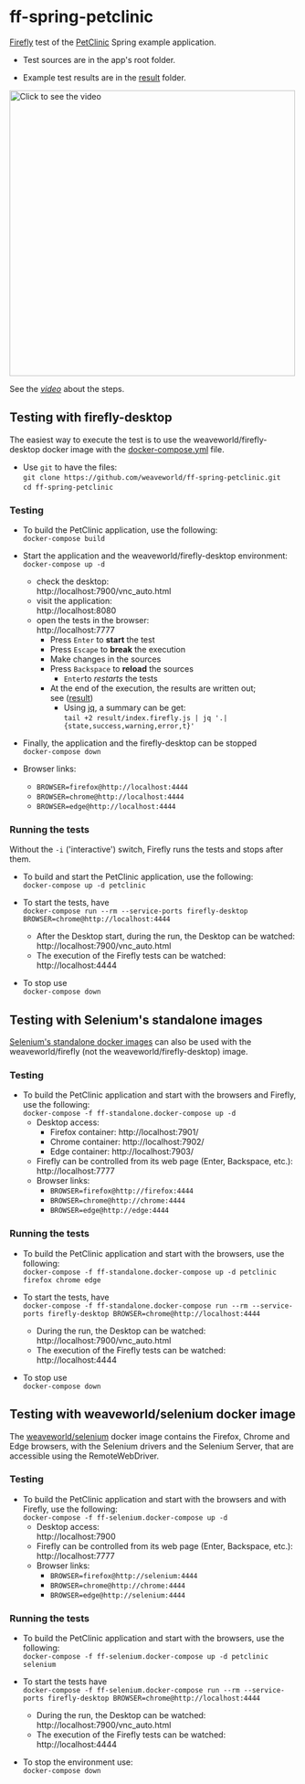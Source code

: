 # ff-spring-petclinic

[Firefly](https://github.com/weaveworld/Firefly) test of the [PetClinic](https://github.com/spring-projects/spring-petclinic) Spring example application.

- Test sources are in the app's root folder.

- Example test results are in the [result](result) folder.

[<img src="_resource/ff-petclinic.gif" alt="Click to see the video" width="500"></img>](https://youtu.be/p40boQzXK64)

See the [*video*](https://youtu.be/p40boQzXK64) about the steps.

## Testing with firefly-desktop

The easiest way to execute the test is to use the weaveworld/firefly-desktop docker image with the [docker-compose.yml](docker-compose.yml) file.

- Use `git` to have the files:<br>
  `git clone https://github.com/weaveworld/ff-spring-petclinic.git`<br>
  `cd ff-spring-petclinic`

### Testing

- To build the PetClinic application, use the following:<br>
`docker-compose build`

- Start the application and the weaveworld/firefly-desktop environment:<br>
`docker-compose up -d`
  - check the desktop:<br>
    http://localhost:7900/vnc_auto.html
  - visit the application:<br>
    http://localhost:8080
  - open the tests in the browser:<br>
    http://localhost:7777
    - Press `Enter` to **start** the test
    - Press `Escape` to **break** the execution
    - Make changes in the sources
    - Press `Backspace` to **reload** the sources
      - `Enter`to *restarts* the tests
    - At the end of the execution, the results are written out;<br>
    see ([result](result))
      - Using [jq](https://stedolan.github.io/jq/), a summary can be get:<br>
        `tail +2 result/index.firefly.js | jq '.|{state,success,warning,error,t}'`
- Finally, the application and the firefly-desktop can be stopped<br>
`docker-compose down`

- Browser links:
  - `BROWSER=firefox@http://localhost:4444`
  - `BROWSER=chrome@http://localhost:4444`
  - `BROWSER=edge@http://localhost:4444`

### Running the tests

Without the `-i` ('interactive') switch, Firefly runs the tests and stops after them.

- To build and start the PetClinic application, use the following:<br>
  `docker-compose up -d petclinic`

- To start the tests, have<br>
  `docker-compose run --rm --service-ports firefly-desktop BROWSER=chrome@http://localhost:4444`
  - After the Desktop start, during the run, the Desktop can be watched:<br>
    http://localhost:7900/vnc_auto.html
  - The execution of the Firefly tests can be watched:<br>
    http://localhost:4444
- To stop use<br>
  `docker-compose down`

## Testing with Selenium's standalone images

[Selenium's standalone docker images](https://github.com/SeleniumHQ/docker-selenium#standalone) can also be used with the weaveworld/firefly (not the weaveworld/firefly-desktop) image.

### Testing

- To build the PetClinic application and start with the browsers and Firefly, use the following:<br>
`docker-compose -f ff-standalone.docker-compose up -d`
  - Desktop access:
      - Firefox container: http://localhost:7901/
      - Chrome container:  http://localhost:7902/
      - Edge container:    http://localhost:7903/
  - Firefly can be controlled from its web page (Enter, Backspace, etc.):<br>
    http://localhost:7777
  - Browser links:
    - `BROWSER=firefox@http://firefox:4444`
    - `BROWSER=chrome@http://chrome:4444`
    - `BROWSER=edge@http://edge:4444`

### Running the tests

- To build the PetClinic application and start with the browsers, use the following:<br>
  `docker-compose -f ff-standalone.docker-compose up -d petclinic firefox chrome edge`

- To start the tests, have<br>
  `docker-compose -f ff-standalone.docker-compose run --rm --service-ports firefly-desktop BROWSER=chrome@http://localhost:4444`
  - During the run, the Desktop can be watched:<br>
    http://localhost:7900/vnc_auto.html
  - The execution of the Firefly tests can be watched:<br>
    http://localhost:4444
- To stop use<br>
  `docker-compose down`

## Testing with weaveworld/selenium docker image

The [weaveworld/selenium](https://github.com/weaveworld/ubuntu-desktop#selenium-weaveworldselenium) docker image contains the Firefox, Chrome and Edge browsers, with the Selenium drivers and the Selenium Server, that are accessible using the RemoteWebDriver.

### Testing

- To build the PetClinic application and start with the browsers and with Firefly, use the following:<br>
`docker-compose -f ff-selenium.docker-compose up -d`
  - Desktop access: <br>
    http://localhost:7900
  - Firefly can be controlled from its web page (Enter, Backspace, etc.):<br>
    http://localhost:7777
  - Browser links:
    - `BROWSER=firefox@http://selenium:4444`
    - `BROWSER=chrome@http://chrome:4444`
    - `BROWSER=edge@http://selenium:4444`

### Running the tests

- To build the PetClinic application and start with the browsers, use the following:<br>
  `docker-compose -f ff-selenium.docker-compose up -d petclinic selenium`

- To start the tests have<br>
  `docker-compose -f ff-selenium.docker-compose run --rm --service-ports firefly-desktop BROWSER=chrome@http://localhost:4444`
  - During the run, the Desktop can be watched:<br>
    http://localhost:7900/vnc_auto.html
  - The execution of the Firefly tests can be watched:<br>
    http://localhost:4444
- To stop the environment use:<br>
  `docker-compose down`
